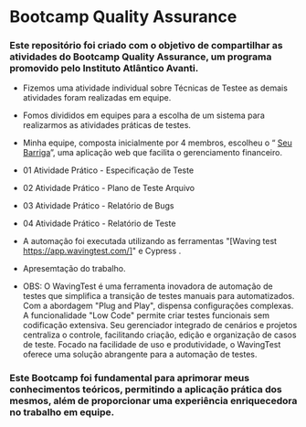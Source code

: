 # Bootcamp Quality Assurance 

### Este repositório foi criado com o objetivo de compartilhar as atividades do Bootcamp Quality Assurance, um programa promovido pelo Instituto Atlântico Avanti.

- Fizemos uma atividade individual sobre Técnicas de Testee as demais atividades foram realizadas em equipe.
  
- Fomos divididos em equipes para a escolha de um sistema para realizarmos as atividades práticas de testes.

- Minha equipe, composta inicialmente por 4 membros, escolheu o “ [Seu Barriga](https://seubarriga.wcaquino.me/login)”, uma aplicação web que facilita o gerenciamento financeiro. 

- 01 Atividade Prático - Especificação de Teste

- 02 Atividade Prático - Plano de Teste Arquivo

- 03 Atividade Prático - Relatório de Bugs

- 04 Atividade Prático - Relatório de Teste

- A automação foi executada utilizando as ferramentas "[Waving test https://app.wavingtest.com/]"  e Cypress .

- Apresemtação do trabalho.

- OBS: O WavingTest é uma ferramenta inovadora de automação de testes que simplifica a transição de testes manuais para automatizados. Com a abordagem "Plug and Play", dispensa configurações complexas. A funcionalidade "Low Code" permite criar testes funcionais sem codificação extensiva. Seu gerenciador integrado de cenários e projetos centraliza o controle, facilitando criação, edição e organização de casos de teste. Focado na facilidade de uso e produtividade, o WavingTest oferece uma solução abrangente para a automação de testes.


### Este Bootcamp foi fundamental para aprimorar meus conhecimentos teóricos, permitindo a aplicação prática dos mesmos, além de proporcionar uma experiência enriquecedora no trabalho em equipe. 
